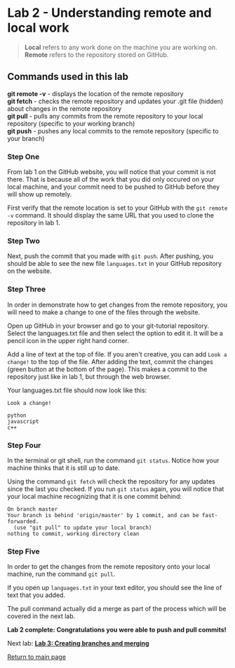 # Lab 2 - Understanding remote and local work

>**Local** refers to any work done on the machine you are working on.
**Remote** refers to the repository stored on GitHub.

## Commands used in this lab

**git remote -v** - displays the location of the remote repository  
**git fetch** - checks the remote repository and updates your .git file (hidden) about changes in the remote repository  
**git pull** - pulls any commits from the remote repository to your local repository (specific to your working branch)  
**git push** - pushes any local commits to the remote repository (specific to your branch)

### Step One

From lab 1 on the GitHub website, you will notice that your commit is not there. That is because all of the work that you did only occured on your local machine, and your commit need to be pushed to GitHub before they will show up remotely.

First verify that the remote location is set to your GitHub with the `git remote -v` command. It should display the same URL that you used to clone the repository in lab 1.

### Step Two

Next, push the commit that you made with `git push`. After pushing, you should be able to see the new file `languages.txt` in your GitHub repository on the website.

### Step Three

In order in demonstrate how to get changes from the remote repository, you will need to make a change to one of the files through the website.

Open up GitHub in your browser and go to your git-tutorial repository. Select the languages.txt file and then select the option to edit it. It will be a pencil icon in the upper right hand corner.

Add a line of text at the top of file. If you aren't creative, you can add `Look a change!` to the top of the file. After adding the text, commit the changes (green button at the bottom of the page). This makes a commit to the repository just like in lab 1, but through the web browser.

Your languages.txt file should now look like this:

```
Look a change!

python
javascript
c++
```

### Step Four

In the terminal or git shell, run the command `git status`. Notice how your machine thinks that it is still up to date.

Using the command `git fetch` will check the repository for any updates since the last you checked. If you run `git status` again, you will notice that your local machine recognizing that it is one commit behind:

```
On branch master
Your branch is behind 'origin/master' by 1 commit, and can be fast-forwarded.
  (use "git pull" to update your local branch)
nothing to commit, working directory clean
```

### Step Five

In order to get the changes from the remote repository onto your local machine, run the command `git pull`.

If you open up `languages.txt` in your text editor, you should see the line of text that you added.

The pull command actually did a merge as part of the process which will be covered in the next lab.

**Lab 2 complete: Congratulations you were able to push and pull commits!**

Next lab:
**[Lab 3: Creating branches and merging](Lab3.md)**

[Return to main page](https://github.com/davidjcastner/git-tutorial)
